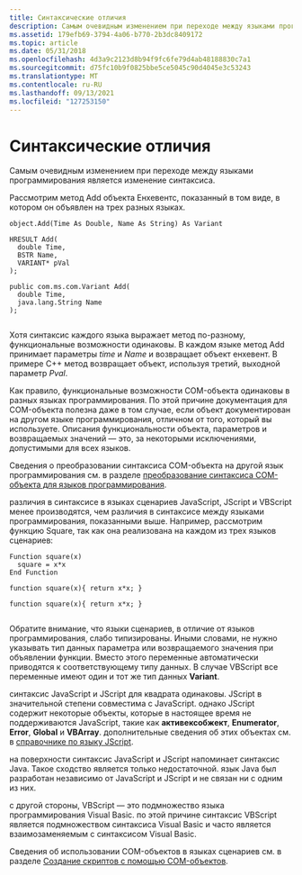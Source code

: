 ```yaml
---
title: Синтаксические отличия
description: Самым очевидным изменением при переходе между языками программирования является изменение синтаксиса.
ms.assetid: 179efb69-3794-4a06-b770-2b3dc8409172
ms.topic: article
ms.date: 05/31/2018
ms.openlocfilehash: 4d3a9c2123d8b94f9fc6fe79d4ab48188830c7a1
ms.sourcegitcommit: d75fc10b9f0825bbe5ce5045c90d4045e3c53243
ms.translationtype: MT
ms.contentlocale: ru-RU
ms.lasthandoff: 09/13/2021
ms.locfileid: "127253150"
---
```

# <a name="syntax-differences"></a>Синтаксические отличия

Самым очевидным изменением при переходе между языками программирования является изменение синтаксиса.

Рассмотрим метод Add объекта Енхевентс, показанный в том виде, в котором он объявлен на трех разных языках.

``` syntax
object.Add(Time As Double, Name As String) As Variant

HRESULT Add(
  double Time, 
  BSTR Name, 
  VARIANT* pVal
);
 
public com.ms.com.Variant Add( 
  double Time, 
  java.lang.String Name
);
 
```

Хотя синтаксис каждого языка выражает метод по-разному, функциональные возможности одинаковы. В каждом языке метод Add принимает параметры *time* и *Name* и возвращает объект енхевент. В примере C++ метод возвращает объект, используя третий, выходной параметр *Pval*.

Как правило, функциональные возможности COM-объекта одинаковы в разных языках программирования. По этой причине документация для COM-объекта полезна даже в том случае, если объект документирован на другом языке программирования, отличном от того, который вы используете. Описания функциональности объекта, параметров и возвращаемых значений — это, за некоторыми исключениями, допустимыми для всех языков.

Сведения о преобразовании синтаксиса COM-объекта на другой язык программирования см. в разделе [преобразование синтаксиса COM-объекта для языков программирования](translating-com-object-syntax-for-programming-languages.md).

различия в синтаксисе в языках сценариев JavaScript, JScript и VBScript менее производятся, чем различия в синтаксисе между языками программирования, показанными выше. Например, рассмотрим функцию Square, так как она реализована на каждом из трех языков сценариев:

``` syntax
Function square(x)
  square = x*x
End Function
 
function square(x){ return x*x; }
 
function square(x){ return x*x; }
 
```

Обратите внимание, что языки сценариев, в отличие от языков программирования, слабо типизированы. Иными словами, не нужно указывать тип данных параметра или возвращаемого значения при объявлении функции. Вместо этого переменные автоматически приводятся к соответствующему типу данных. В случае VBScript все переменные имеют один и тот же тип данных **Variant**.

синтаксис JavaScript и JScript для квадрата одинаковы. JScript в значительной степени совместима с JavaScript. однако JScript содержит некоторые объекты, которые в настоящее время не поддерживаются JavaScript, такие как **активексобжект**, **Enumerator**, **Error**, **Global** и **VBArray**. дополнительные сведения об этих объектах см. в [справочнике по языку JScript](/previous-versions/visualstudio/visual-studio-2010/ye921ye4(v=vs.100)).

на поверхности синтаксис JavaScript и JScript напоминает синтаксис Java. Такое сходство является только недостаточной. язык Java был разработан независимо от JavaScript и JScript и не связан ни с одним из них.

с другой стороны, VBScript — это подмножество языка программирования Visual Basic. по этой причине синтаксис VBScript является подмножеством синтаксиса Visual Basic и часто является взаимозаменяемым с синтаксисом Visual Basic.

Сведения об использовании COM-объектов в языках сценариев см. в разделе [Создание скриптов с помощью COM-объектов](scripting-with-com-objects.md).

 

 